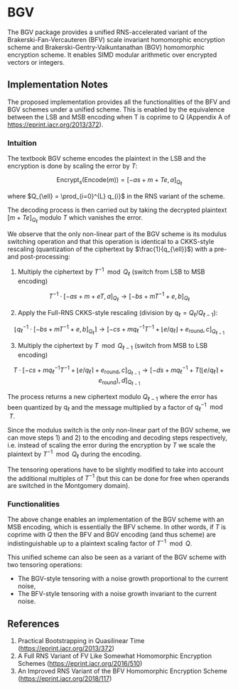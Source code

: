
# BGV

The BGV package provides a unified RNS-accelerated variant of the Brakerski-Fan-Vercauteren (BFV) scale invariant homomorphic encryption scheme and Brakerski-Gentry-Vaikuntanathan (BGV) homomorphic encryption scheme. It enables SIMD modular arithmetic over encrypted vectors or integers.

## Implementation Notes

The proposed implementation provides all the functionalities of the BFV and BGV schemes under a unified scheme.
This is enabled by the equivalence between the LSB and MSB encoding when T is coprime to Q (Appendix A of <https://eprint.iacr.org/2013/372>).

### Intuition

The textbook BGV scheme encodes the plaintext in the LSB and the encryption is done by scaling the error by $T$:

```math
\textsf{Encrypt}_{s}(\textsf{Encode}(m)) = [-as + m + Te, a]_{Q_{\ell}}
```

where $Q_{\ell} = \prod_{i=0}^{L} q_{i}$ in the RNS variant of the scheme.

The decoding process is then carried out by taking the decrypted plaintext $[m + Te]_{Q_{\ell}}$ modulo $T$ which vanishes the error.

We observe that the only non-linear part of the BGV scheme is its modulus switching operation and that this operation is identical to a CKKS-style rescaling (quantization of the ciphertext by $\frac{1}{q_{\ell}}$) with a pre- and post-processing:

1) Multiply the ciphertext by $T^{-1}\mod Q_{\ell}$ (switch from LSB to MSB encoding)

```math
T^{-1} \cdot [-as + m + eT, a]_{Q_{\ell}}\rightarrow[-bs + mT^{-1} + e, b]_{Q_{\ell}}
```

2) Apply the Full-RNS CKKS-style rescaling (division by $q_{\ell} = Q_{\ell}/Q_{\ell-1}$):

```math
\lfloor q_{\ell}^{-1}\cdot[-bs + mT^{-1} + e, b]_{Q_{\ell}}\rceil\rightarrow[-cs + mq_{\ell}^{-1}T^{-1} + \lfloor e/q_{\ell}\rfloor + e_{\textsf{round}}, c]_{Q_{\ell-1}}
```

3) Multiply the ciphertext by $T \mod Q_{\ell-1}$ (switch from MSB to LSB encoding)

```math
T\cdot[-cs + mq_{\ell}^{-1}T^{-1} + \lfloor e/q_{\ell}\rceil + e_{\textsf{round}}, c]_{Q_{\ell-1}}\rightarrow[-ds + mq_{\ell}^{-1} + T(\lfloor e/q_{\ell}\rceil + e_{\textsf{round}}), d]_{Q_{\ell-1}}
```

The process returns a new ciphertext modulo $Q_{\ell-1}$ where the error has been quantized by $q_{\ell}$ and the message multiplied by a factor of $q_{\ell}^{-1} \mod T$.

Since the modulus switch is the only non-linear part of the BGV scheme, we can move steps 1) and 2) to the encoding and decoding steps respectively, i.e. instead of scaling the error during the encryption by $T$ we scale the plaintext by $T^{-1}\mod Q_{\ell}$ during the encoding.

The tensoring operations have to be slightly modified to take into account the additional multiples of $T^{-1}$ (but this can be done for free when operands are switched in the Montgomery domain).

### Functionalities

The above change enables an implementation of the BGV scheme with an MSB encoding, which is essentially the BFV scheme. In other words, if $T$ is coprime with $Q$ then the BFV and BGV encoding (and thus scheme) are indistinguishable up to a plaintext scaling factor of $T^{-1}\mod Q$. 

This unified scheme can also be seen as a variant of the BGV scheme with two tensoring operations:

- The BGV-style tensoring with a noise growth proportional to the current noise,
- The BFV-style tensoring with a noise growth invariant to the current noise.

## References

1. Practical Bootstrapping in Quasilinear Time (<https://eprint.iacr.org/2013/372>)
2. A Full RNS Variant of FV Like Somewhat Homomorphic Encryption Schemes (<https://eprint.iacr.org/2016/510>)
3. An Improved RNS Variant of the BFV Homomorphic Encryption Scheme (<https://eprint.iacr.org/2018/117>)
